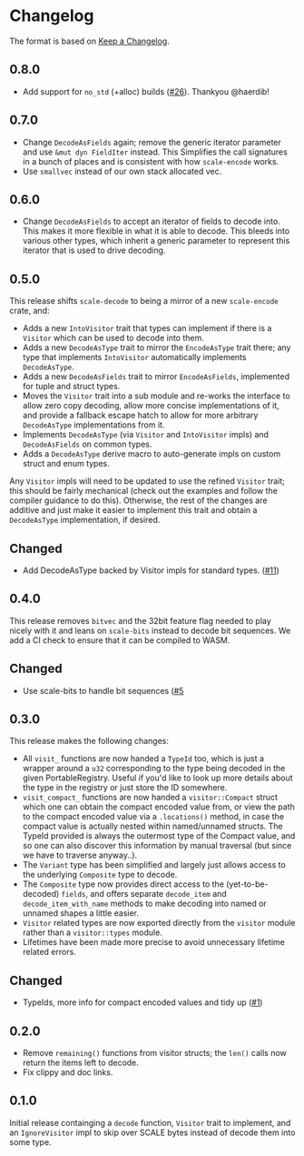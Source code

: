 # Changelog

The format is based on [Keep a Changelog].

[Keep a Changelog]: http://keepachangelog.com/en/1.0.0/

## 0.8.0

- Add support for `no_std` (+alloc) builds ([#26](https://github.com/paritytech/scale-decode/pull/26)). Thankyou @haerdib!

## 0.7.0

- Change `DecodeAsFields` again; remove the generic iterator parameter and use `&mut dyn FieldIter` instead. This
  Simplifies the call signatures in a bunch of places and is consistent with how `scale-encode` works.
- Use `smallvec` instead of our own stack allocated vec.

## 0.6.0

- Change `DecodeAsFields` to accept an iterator of fields to decode into. This makes it more flexible in what it
  is able to decode. This bleeds into various other types, which inherit a generic parameter to represent this
  iterator that is used to drive decoding.

## 0.5.0

This release shifts `scale-decode` to being a mirror of a new `scale-encode` crate, and:
- Adds a new `IntoVisitor` trait that types can implement if there is a `Visitor` which can be used to decode
  into them.
- Adds a new `DecodeAsType` trait to mirror the `EncodeAsType` trait there; any type that implements `IntoVisitor`
  automatically implements `DecodeAsType`.
- Adds a new `DecodeAsFields` trait to mirror `EncodeAsFields`, implemented for tuple and struct types.
- Moves the `Visitor` trait into a sub module and re-works the interface to allow zero copy decoding, allow more
  concise implementations of it, and provide a fallback escape hatch to allow for more arbitrary `DecodeAsType`
  implementations from it.
- Implements `DecodeAsType` (via `Visitor` and `IntoVisitor` impls) and `DecodeAsFields` on common types.
- Adds a `DecodeAsType` derive macro to auto-generate impls on custom struct and enum types.

Any `Visitor` impls will need to be updated to use the refined `Visitor` trait; this should be fairly mechanical
(check out the examples and follow the compiler guidance to do this). Otherwise, the rest of the changes are
additive and just make it easier to implement this trait and obtain a `DecodeAsType` implementation, if desired.

## Changed

- Add DecodeAsType backed by Visitor impls for standard types. ([#11](https://github.com/paritytech/scale-decode/pull/11))

## 0.4.0

This release removes `bitvec` and the 32bit feature flag needed to play nicely with it and leans on `scale-bits` instead
to decode bit sequences. We add a CI check to ensure that it can be compiled to WASM.

## Changed

- Use scale-bits to handle bit sequences ([#5](https://github.com/paritytech/scale-decode/pull/5)

## 0.3.0

This release makes the following changes:
- All `visit_` functions are now handed a `TypeId` too, which is just a wrapper around a `u32` corresponding
  to the type being decoded in the given PortableRegistry. Useful if you'd like to look up more details about
  the type in the registry or just store the ID somewhere.
- `visit_compact_` functions are now handed a `visitor::Compact` struct which one can obtain the compact encoded
  value from, or view the path to the compact encoded value via a `.locations()` method, in case the compact value
  is actually nested within named/unnamed structs. The TypeId provided is always the outermost type of the Compact
  value, and so one can also discover this information by manual traversal (but since we have to traverse anyway..).
- The `Variant` type has been simplified and largely just allows access to the underlying `Composite` type to decode.
- The `Composite` type now provides direct access to the (yet-to-be-decoded) `fields`, and offers separate
  `decode_item` and `decode_item_with_name` methods to make decoding into named or unnamed shapes a little easier.
- `Visitor` related types are now exported directly from the `visitor` module rather than a `visitor::types` module.
- Lifetimes have been made more precise to avoid unnecessary lifetime related errors.

## Changed

- TypeIds, more info for compact encoded values and tidy up ([#1](https://github.com/paritytech/scale-decode/pull/1))

## 0.2.0

- Remove `remaining()` functions from visitor structs; the `len()` calls now return the
items left to decode.
- Fix clippy and doc links.

## 0.1.0

Initial release containging a `decode` function, `Visitor` trait to implement, and an
`IgnoreVisitor` impl to skip over SCALE bytes instead of decode them into some type.